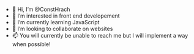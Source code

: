 - 👋 Hi, I’m @ConstHrach
- 👀 I’m interested in front end developement
- 🌱 I’m currently learning JavaScript
- 💞️ I’m looking to collaborate on websites
- 📫 You will currently be unable to reach me but I will implement a way when possible!

<!---
ConstHrach/ConstHrach is a ✨ special ✨ repository because its `README.md` (this file) appears on your GitHub profile.
You can click the Preview link to take a look at your changes.
--->
